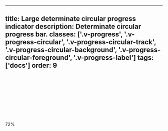 <!--
 *              Copyright (c) 2025 Visa, Inc.
 *
 * Licensed under the Apache License, Version 2.0 (the "License");
 * you may not use this file except in compliance with the License.
 * You may obtain a copy of the License at
 *
 *         http://www.apache.org/licenses/LICENSE-2.0
 *
 * Unless required by applicable law or agreed to in writing, software
 * distributed under the License is distributed on an "AS IS" BASIS,
 * WITHOUT WARRANTIES OR CONDITIONS OF ANY KIND, either express or implied.
 * See the License for the specific language governing permissions and
 * limitations under the License.
 *
 -->
---
title: Large determinate circular progress indicator
description: Determinate circular progress bar. 
classes: ['.v-progress', '.v-progress-circular', '.v-progress-circular-track', '.v-progress-circular-background', '.v-progress-circular-foreground', '.v-progress-label']
tags: ['docs']
order: 9
---

<div aria-labelledby="progress-percentage-4" class="v-progress v-progress-circular" role="progressbar">
  <svg class="v-progress-circular-track">
    <circle class="v-progress-circular-background">
    </circle>
    <circle class="v-progress-circular-bar" style="stroke-dasharray: 201.062, 201.062; stroke-dashoffset: 56.2973;">
    </circle>
  </svg>
  <div class="v-progress-label v-typography-body-2-bold" id="progress-percentage-4">
    72%
  </div>
</div>
